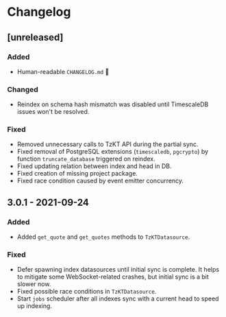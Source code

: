 # Changelog

## [unreleased]

### Added

* Human-readable `CHANGELOG.md` 🕺

### Changed

* Reindex on schema hash mismatch was disabled until TimescaleDB issues won't be resolved.

### Fixed

* Removed unnecessary calls to TzKT API during the partial sync.
* Fixed removal of PostgreSQL extensions (`timescaledb`, `pgcrypto`) by function `truncate_database` triggered on reindex.
* Fixed updating relation between index and head in DB.
* Fixed creation of missing project package.
* Fixed race condition caused by event emitter concurrency.

## 3.0.1 - 2021-09-24

### Added

* Added `get_quote` and `get_quotes` methods to `TzKTDatasource`.

### Fixed

* Defer spawning index datasources until initial sync is complete. It helps to mitigate some WebSocket-related crashes, but initial sync is a bit slower now.
* Fixed possible race conditions in `TzKTDatasource`.
* Start `jobs` scheduler after all indexes sync with a current head to speed up indexing.

